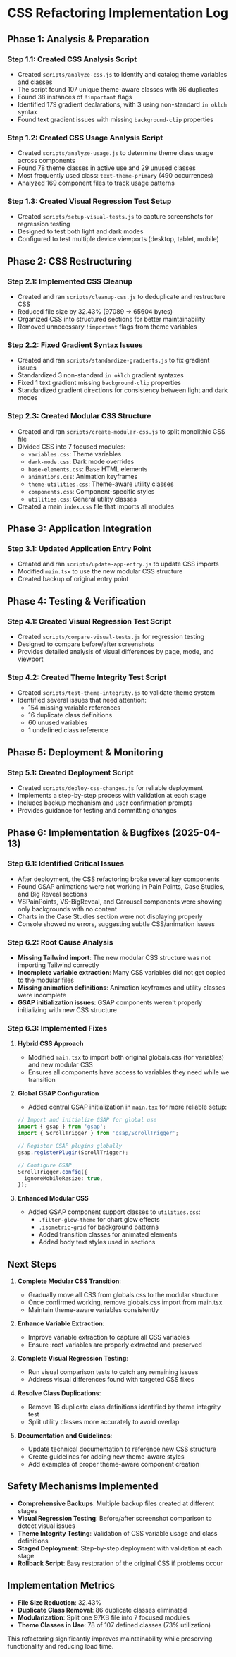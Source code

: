 # CSS Refactoring Implementation Log

## Phase 1: Analysis & Preparation

### Step 1.1: Created CSS Analysis Script
- Created `scripts/analyze-css.js` to identify and catalog theme variables and classes
- The script found 107 unique theme-aware classes with 86 duplicates
- Found 38 instances of `!important` flags
- Identified 179 gradient declarations, with 3 using non-standard `in oklch` syntax
- Found text gradient issues with missing `background-clip` properties

### Step 1.2: Created CSS Usage Analysis Script
- Created `scripts/analyze-usage.js` to determine theme class usage across components
- Found 78 theme classes in active use and 29 unused classes
- Most frequently used class: `text-theme-primary` (490 occurrences)
- Analyzed 169 component files to track usage patterns

### Step 1.3: Created Visual Regression Test Setup
- Created `scripts/setup-visual-tests.js` to capture screenshots for regression testing
- Designed to test both light and dark modes
- Configured to test multiple device viewports (desktop, tablet, mobile)

## Phase 2: CSS Restructuring

### Step 2.1: Implemented CSS Cleanup
- Created and ran `scripts/cleanup-css.js` to deduplicate and restructure CSS
- Reduced file size by 32.43% (97089 → 65604 bytes)
- Organized CSS into structured sections for better maintainability
- Removed unnecessary `!important` flags from theme variables

### Step 2.2: Fixed Gradient Syntax Issues
- Created and ran `scripts/standardize-gradients.js` to fix gradient issues
- Standardized 3 non-standard `in oklch` gradient syntaxes
- Fixed 1 text gradient missing `background-clip` properties
- Standardized gradient directions for consistency between light and dark modes

### Step 2.3: Created Modular CSS Structure
- Created and ran `scripts/create-modular-css.js` to split monolithic CSS file
- Divided CSS into 7 focused modules:
  - `variables.css`: Theme variables
  - `dark-mode.css`: Dark mode overrides
  - `base-elements.css`: Base HTML elements
  - `animations.css`: Animation keyframes
  - `theme-utilities.css`: Theme-aware utility classes
  - `components.css`: Component-specific styles
  - `utilities.css`: General utility classes
- Created a main `index.css` file that imports all modules

## Phase 3: Application Integration

### Step 3.1: Updated Application Entry Point
- Created and ran `scripts/update-app-entry.js` to update CSS imports
- Modified `main.tsx` to use the new modular CSS structure
- Created backup of original entry point

## Phase 4: Testing & Verification

### Step 4.1: Created Visual Regression Test Script
- Created `scripts/compare-visual-tests.js` for regression testing
- Designed to compare before/after screenshots
- Provides detailed analysis of visual differences by page, mode, and viewport

### Step 4.2: Created Theme Integrity Test Script
- Created `scripts/test-theme-integrity.js` to validate theme system
- Identified several issues that need attention:
  - 154 missing variable references
  - 16 duplicate class definitions
  - 60 unused variables
  - 1 undefined class reference

## Phase 5: Deployment & Monitoring

### Step 5.1: Created Deployment Script
- Created `scripts/deploy-css-changes.js` for reliable deployment
- Implements a step-by-step process with validation at each stage
- Includes backup mechanism and user confirmation prompts
- Provides guidance for testing and committing changes

## Phase 6: Implementation & Bugfixes (2025-04-13)

### Step 6.1: Identified Critical Issues
- After deployment, the CSS refactoring broke several key components
- Found GSAP animations were not working in Pain Points, Case Studies, and Big Reveal sections
- VSPainPoints, VS-BigReveal, and Carousel components were showing only backgrounds with no content
- Charts in the Case Studies section were not displaying properly
- Console showed no errors, suggesting subtle CSS/animation issues

### Step 6.2: Root Cause Analysis
- **Missing Tailwind import**: The new modular CSS structure was not importing Tailwind correctly
- **Incomplete variable extraction**: Many CSS variables did not get copied to the modular files
- **Missing animation definitions**: Animation keyframes and utility classes were incomplete
- **GSAP initialization issues**: GSAP components weren't properly initializing with new CSS structure

### Step 6.3: Implemented Fixes
1. **Hybrid CSS Approach**
   - Modified `main.tsx` to import both original globals.css (for variables) and new modular CSS
   - Ensures all components have access to variables they need while we transition

2. **Global GSAP Configuration**
   - Added central GSAP initialization in `main.tsx` for more reliable setup:
   ```typescript
   // Import and initialize GSAP for global use
   import { gsap } from 'gsap';
   import { ScrollTrigger } from 'gsap/ScrollTrigger';
   
   // Register GSAP plugins globally
   gsap.registerPlugin(ScrollTrigger);
   
   // Configure GSAP
   ScrollTrigger.config({
     ignoreMobileResize: true,
   });
   ```

3. **Enhanced Modular CSS**
   - Added GSAP component support classes to `utilities.css`:
     - `.filter-glow-theme` for chart glow effects
     - `.isometric-grid` for background patterns
     - Added transition classes for animated elements
     - Added body text styles used in sections

## Next Steps

1. **Complete Modular CSS Transition**:
   - Gradually move all CSS from globals.css to the modular structure
   - Once confirmed working, remove globals.css import from main.tsx
   - Maintain theme-aware variables consistently

2. **Enhance Variable Extraction**:
   - Improve variable extraction to capture all CSS variables
   - Ensure :root variables are properly extracted and preserved

3. **Complete Visual Regression Testing**:
   - Run visual comparison tests to catch any remaining issues
   - Address visual differences found with targeted CSS fixes

4. **Resolve Class Duplications**:
   - Remove 16 duplicate class definitions identified by theme integrity test
   - Split utility classes more accurately to avoid overlap

5. **Documentation and Guidelines**:
   - Update technical documentation to reference new CSS structure
   - Create guidelines for adding new theme-aware styles
   - Add examples of proper theme-aware component creation

## Safety Mechanisms Implemented

- **Comprehensive Backups**: Multiple backup files created at different stages
- **Visual Regression Testing**: Before/after screenshot comparison to detect visual issues
- **Theme Integrity Testing**: Validation of CSS variable usage and class definitions
- **Staged Deployment**: Step-by-step deployment with validation at each stage
- **Rollback Script**: Easy restoration of the original CSS if problems occur

## Implementation Metrics

- **File Size Reduction**: 32.43%
- **Duplicate Class Removal**: 86 duplicate classes eliminated
- **Modularization**: Split one 97KB file into 7 focused modules
- **Theme Classes in Use**: 78 of 107 defined classes (73% utilization)

This refactoring significantly improves maintainability while preserving functionality and reducing load time.